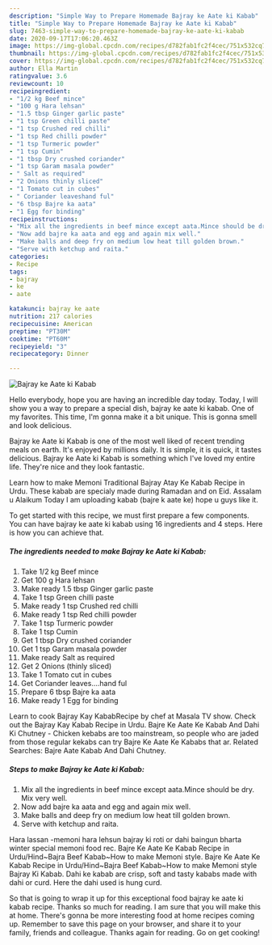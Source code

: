 ```yaml
---
description: "Simple Way to Prepare Homemade Bajray ke Aate ki Kabab"
title: "Simple Way to Prepare Homemade Bajray ke Aate ki Kabab"
slug: 7463-simple-way-to-prepare-homemade-bajray-ke-aate-ki-kabab
date: 2020-09-17T17:06:20.463Z
image: https://img-global.cpcdn.com/recipes/d782fab1fc2f4cec/751x532cq70/bajray-ke-aate-ki-kabab-recipe-main-photo.jpg
thumbnail: https://img-global.cpcdn.com/recipes/d782fab1fc2f4cec/751x532cq70/bajray-ke-aate-ki-kabab-recipe-main-photo.jpg
cover: https://img-global.cpcdn.com/recipes/d782fab1fc2f4cec/751x532cq70/bajray-ke-aate-ki-kabab-recipe-main-photo.jpg
author: Ella Martin
ratingvalue: 3.6
reviewcount: 10
recipeingredient:
- "1/2 kg Beef mince"
- "100 g Hara lehsan"
- "1.5 tbsp Ginger garlic paste"
- "1 tsp Green chilli paste"
- "1 tsp Crushed red chilli"
- "1 tsp Red chilli powder"
- "1 tsp Turmeric powder"
- "1 tsp Cumin"
- "1 tbsp Dry crushed coriander"
- "1 tsp Garam masala powder"
- " Salt as required"
- "2 Onions thinly sliced"
- "1 Tomato cut in cubes"
- " Coriander leaveshand ful"
- "6 tbsp Bajre ka aata"
- "1 Egg for binding"
recipeinstructions:
- "Mix all the ingredients in beef mince except aata.Mince should be dry. Mix very well."
- "Now add bajre ka aata and egg and again mix well."
- "Make balls and deep fry on medium low heat till golden brown."
- "Serve with ketchup and raita."
categories:
- Recipe
tags:
- bajray
- ke
- aate

katakunci: bajray ke aate 
nutrition: 217 calories
recipecuisine: American
preptime: "PT30M"
cooktime: "PT60M"
recipeyield: "3"
recipecategory: Dinner

---
```



![Bajray ke Aate ki Kabab](https://img-global.cpcdn.com/recipes/d782fab1fc2f4cec/751x532cq70/bajray-ke-aate-ki-kabab-recipe-main-photo.jpg)

Hello everybody, hope you are having an incredible day today. Today, I will show you a way to prepare a special dish, bajray ke aate ki kabab. One of my favorites. This time, I'm gonna make it a bit unique. This is gonna smell and look delicious.

Bajray ke Aate ki Kabab is one of the most well liked of recent trending meals on earth. It's enjoyed by millions daily. It is simple, it is quick, it tastes delicious. Bajray ke Aate ki Kabab is something which I've loved my entire life. They're nice and they look fantastic.

Learn how to make Memoni Traditional Bajray Atay Ke Kabab Recipe in Urdu. These kabab are specialy made during Ramadan and on Eid. Assalam u Alaikum Today I am uploading kabab (bajre k aate ke) hope u guys like it.


To get started with this recipe, we must first prepare a few components. You can have bajray ke aate ki kabab using 16 ingredients and 4 steps. Here is how you can achieve that.

<!--inarticleads1-->

##### The ingredients needed to make Bajray ke Aate ki Kabab:

1. Take 1/2 kg Beef mince
1. Get 100 g Hara lehsan
1. Make ready 1.5 tbsp Ginger garlic paste
1. Take 1 tsp Green chilli paste
1. Make ready 1 tsp Crushed red chilli
1. Make ready 1 tsp Red chilli powder
1. Take 1 tsp Turmeric powder
1. Take 1 tsp Cumin
1. Get 1 tbsp Dry crushed coriander
1. Get 1 tsp Garam masala powder
1. Make ready  Salt as required
1. Get 2 Onions (thinly sliced)
1. Take 1 Tomato cut in cubes
1. Get  Coriander leaves....hand ful
1. Prepare 6 tbsp Bajre ka aata
1. Make ready 1 Egg for binding


Learn to cook Bajray Kay KababRecipe by chef at Masala TV show. Check out the Bajray Kay Kabab Recipe in Urdu. Bajre Ke Aate Ke Kabab And Dahi Ki Chutney - Chicken kebabs are too mainstream, so people who are jaded from those regular kekabs can try Bajre Ke Aate Ke Kababs that ar. Related Searches: Bajre Aate Kabab And Dahi Chutney. 

<!--inarticleads2-->

##### Steps to make Bajray ke Aate ki Kabab:

1. Mix all the ingredients in beef mince except aata.Mince should be dry. Mix very well.
1. Now add bajre ka aata and egg and again mix well.
1. Make balls and deep fry on medium low heat till golden brown.
1. Serve with ketchup and raita.


Hara lassan -memoni hara lehsun bajray ki roti or dahi baingun bharta winter special memoni food rec. Bajre Ke Aate Ke Kabab Recipe in Urdu/Hind~Bajra Beef Kabab~How to make Memoni style. Bajre Ke Aate Ke Kabab Recipe in Urdu/Hind~Bajra Beef Kabab~How to make Memoni style Bajray Ki Kabab. Dahi ke kabab are crisp, soft and tasty kababs made with dahi or curd. Here the dahi used is hung curd. 

So that is going to wrap it up for this exceptional food bajray ke aate ki kabab recipe. Thanks so much for reading. I am sure that you will make this at home. There's gonna be more interesting food at home recipes coming up. Remember to save this page on your browser, and share it to your family, friends and colleague. Thanks again for reading. Go on get cooking!
